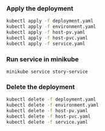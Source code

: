 ### Apply the deployment
```bash
kubectl apply -f deployment.yaml
kubectl apply -f environment.yaml
kubectl apply -f host-pv.yaml
kubectl apply -f host-pvc.yaml
kubectl apply -f service.yaml
```
### Run service in minikube  
`minikube service story-service`

### Delete the deployment
```bash
kubectl delete -f deployment.yaml
kubectl delete -f environment.yaml
kubectl delete -f host-pv.yaml
kubectl delete -f host-pvc.yaml
kubectl delete -f service.yaml
```
